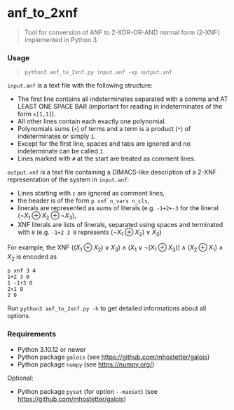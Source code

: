 # anf_to_2xnf

> Tool for conversion of ANF to 2-XOR-OR-AND normal form (2-XNF) implemented in Python 3.

### Usage

> `python3 anf_to_2xnf.py input.anf -xp output.xnf`

`input.anf` is a text file with the following structure:

- The first line contains all indeterminates separated with a comma and AT LEAST ONE SPACE BAR (important for reading in indeterminates of the form `x[1,1]`).
- All other lines contain each exactly one polynomial.
- Polynomials sums (`+`) of terms and a term is a product (`*`) of indeterminates or simply `1`.
- Except for the first line, spaces and tabs are ignored and no indeterminate can be called `1`.
- Lines marked with `#` at the start are treated as comment lines.


`output.xnf` is a text file containing a DIMACS-like description of a 2-XNF representation of the system in `input.anf`:

- Lines starting with `c` are ignored as comment lines,
- the header is of the form `p xnf n_vars n_cls`,
- linerals are represented as sums of literals (e.g. `-1+2+-3` for the lineral $(\neg X_1 \oplus X_2 \oplus \neg X_3)$,
- XNF literals are lists of linerals, separated using spaces and terminated with `0` (e.g. `-1+2 3 0` represents $(\neg X_1 \oplus X_2) \lor X_3$)

For example, the XNF $((X_1 \oplus X_2) \lor X_3) \land (X_1 \lor \neg(X_1 \oplus X_3)) \land (X_2 \oplus X_1) \land X_2$ is encoded as

```
p xnf 3 4
1+2 3 0
1 -1+3 0
2+1 0
2 0
```


Run `python3 anf_to_2xnf.py -h` to get detailed informations about all options.

### Requirements

- Python 3.10.12 or newer
- Python package `galois` (see <https://github.com/mhostetter/galois>)
- Python package `numpy` (see <https://numpy.org/>)

Optional:

- Python package `pysat` (for option `--maxsat`) (see <https://github.com/mhostetter/galois>)
